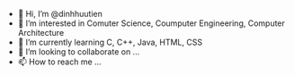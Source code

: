 - 👋 Hi, I’m @dinhhuutien
- 👀 I’m interested in Comuter Science, Coumputer Engineering, Computer Architecture
- 🌱 I’m currently learning C, C++, Java, HTML, CSS
- 💞️ I’m looking to collaborate on ...
- 📫 How to reach me ...

<!---
dinhhuutien/dinhhuutien is a ✨ special ✨ repository because its `README.md` (this file) appears on your GitHub profile.
You can click the Preview link to take a look at your changes.
--->
